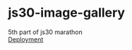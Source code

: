 # js30-image-gallery
5th part of js30 marathon  
[Deployment](https://garrethawke-js30-image-gallery.netlify.app/)
